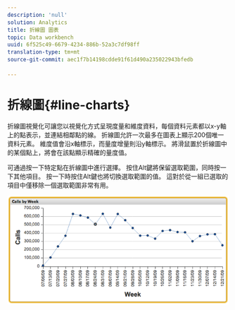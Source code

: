 ```yaml
---
description: 'null'
solution: Analytics
title: 折線圖 圖表
topic: Data workbench
uuid: 6f525c49-6679-4234-886b-52a3c7df98ff
translation-type: tm+mt
source-git-commit: aec1f7b14198cdde91f61d490a235022943bfedb

---
```



# 折線圖{#line-charts}

折線圖視覺化可讓您以視覺化方式呈現度量和維度資料，每個資料元素都以x-y軸上的點表示，並連結相鄰點的線。 折線圖允許一次最多在圖表上顯示200個唯一資料元素。 維度值會沿x軸標示，而量度增量則沿y軸標示。 將滑鼠置於折線圖中的某個點上，將會在該點顯示精確的量度值。

可通過按一下特定點在折線圖中進行選擇。 按住Alt鍵將保留選取範圍，同時按一下其他項目。 按一下時按住Alt鍵也將切換選取範圍的值。 這對於從一組已選取的項目中僅移除一個選取範圍非常有用。

![](assets/line_chart.png)

